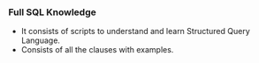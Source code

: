 ### Full SQL Knowledge

- It consists of scripts to understand and learn Structured Query Language.
- Consists of all the clauses with examples.

